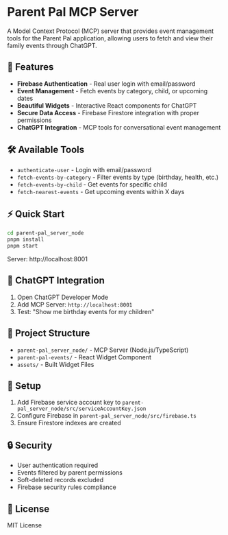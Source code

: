 # Parent Pal MCP Server

A Model Context Protocol (MCP) server that provides event management tools for the Parent Pal application, allowing users to fetch and view their family events through ChatGPT.

## 🚀 Features

- **Firebase Authentication** - Real user login with email/password
- **Event Management** - Fetch events by category, child, or upcoming dates  
- **Beautiful Widgets** - Interactive React components for ChatGPT
- **Secure Data Access** - Firebase Firestore integration with proper permissions
- **ChatGPT Integration** - MCP tools for conversational event management

## 🛠️ Available Tools

- `authenticate-user` - Login with email/password
- `fetch-events-by-category` - Filter events by type (birthday, health, etc.)
- `fetch-events-by-child` - Get events for specific child
- `fetch-nearest-events` - Get upcoming events within X days

## ⚡ Quick Start

```bash
cd parent-pal_server_node
pnpm install
pnpm start
```

Server: http://localhost:8001

## 🤖 ChatGPT Integration

1. Open ChatGPT Developer Mode
2. Add MCP Server: `http://localhost:8001`
3. Test: "Show me birthday events for my children"

## 📁 Project Structure

- `parent-pal_server_node/` - MCP Server (Node.js/TypeScript)
- `parent-pal-events/` - React Widget Component
- `assets/` - Built Widget Files

## 🔧 Setup

1. Add Firebase service account key to `parent-pal_server_node/src/serviceAccountKey.json`
2. Configure Firebase in `parent-pal_server_node/src/firebase.ts`
3. Ensure Firestore indexes are created

## 🔒 Security

- User authentication required
- Events filtered by parent permissions
- Soft-deleted records excluded
- Firebase security rules compliance

## 📄 License

MIT License